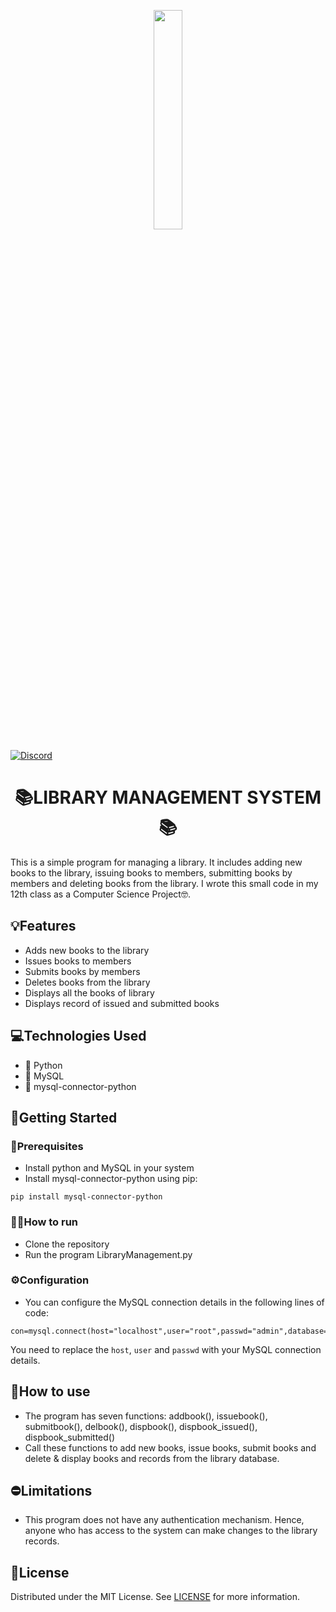 <p align="center">
  <img src=https://i.ibb.co/0FQXjkb/pngegg-1.png width="30%" height="30%">
</p>

[![Discord](https://img.shields.io/badge/Discord-%235865F2.svg?style=for-the-badge&logo=discord&logoColor=white&link=https://discord.com/users/528161316033265674)](https://discord.com/users/528161316033265674)


<h1 align="center">📚LIBRARY MANAGEMENT SYSTEM📚</h1>
 
This is a simple program for managing a library. It includes adding new books to the library, issuing books to members, submitting books by members and deleting books from the library. I wrote this small code in my 12th class as a Computer Science Project🤓.

## 💡Features

* Adds new books to the library
* Issues books to members
* Submits books by members
* Deletes books from the library
* Displays all the books of library
* Displays record of issued and submitted books

## 💻Technologies Used

* 🐍 Python
* 💾 MySQL
* 🔌 mysql-connector-python

## 🛫Getting Started

### 🧩Prerequisites

* Install python and MySQL in your system
* Install mysql-connector-python using pip:
```
pip install mysql-connector-python
```

### 🏃‍♂️How to run

* Clone the repository
* Run the program LibraryManagement.py

### ⚙️Configuration

* You can configure the MySQL connection details in the following lines of code:
```
con=mysql.connect(host="localhost",user="root",passwd="admin",database="library")
```
  You need to replace the `host`, `user` and `passwd` with your MySQL connection details.

## 🤔How to use
* The program has seven functions: addbook(), issuebook(), submitbook(), delbook(), dispbook(), dispbook_issued(), dispbook_submitted()
* Call these functions to add new books, issue books, submit books and delete & display books and records from the library database.

## ⛔Limitations

* This program does not have any authentication mechanism. Hence, anyone who has access to the system can make changes to the library records.

## 🪪License

Distributed under the MIT License. See [LICENSE](https://github.com/nyas1/library-mangement-python-mysql/blob/main/LICENSE.md) for more information.
